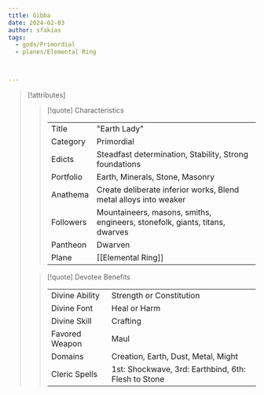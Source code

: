 ```yaml
---
title: Gibba
date: 2024-02-03
author: sfakias
tags:
  - gods/Primordial
  - planes/Elemental Ring



---
```

> [!attributes]
> 
> > [!quote] Characteristics
> >
> > | | |
> > | --- | --- |
> > | Title |  "Earth Lady" |
> > | Category |  Primordial |
> > | Edicts |  Steadfast determination, Stability, Strong foundations |
> > | Portfolio |  Earth, Minerals, Stone, Masonry |
> > | Anathema |  Create deliberate inferior works, Blend metal alloys into weaker |
> > | Followers |  Mountaineers, masons, smiths, engineers, stonefolk, giants, titans, dwarves |
> > | Pantheon |  Dwarven |
> > | Plane |  [[Elemental Ring]] |
>
> > [!quote] Devotee Benefits
> > 
> > | | |
> > | --- | --- |
> > | Divine Ability |  Strength or Constitution |
> > | Divine Font |  Heal or Harm |
> > | Divine Skill |  Crafting |
> > | Favored Weapon |  Maul |
> > | Domains |  Creation, Earth, Dust, Metal, Might |
> > | Cleric Spells |  1st: Shockwave, 3rd: Earthbind, 6th: Flesh to Stone |
